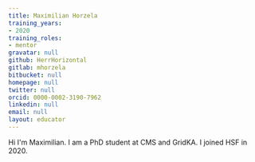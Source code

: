 ```yaml
---
title: Maximilian Horzela
training_years:
- 2020
training_roles:
- mentor
gravatar: null
github: HerrHorizontal
gitlab: mhorzela
bitbucket: null
homepage: null
twitter: null
orcid: 0000-0002-3190-7962
linkedin: null
email: null
layout: educator
---
```

Hi I'm Maximilian. I am a PhD student at CMS and GridKA. I joined HSF in 2020.